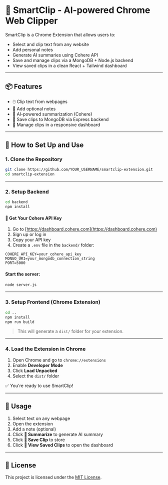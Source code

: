 
# 🧠 SmartClip - AI-powered Chrome Web Clipper

SmartClip is a Chrome Extension that allows users to:
- Select and clip text from any website
- Add personal notes
- Generate AI summaries using Cohere API
- Save and manage clips via a MongoDB + Node.js backend
- View saved clips in a clean React + Tailwind dashboard

---

## 📦 Features

- 🖱️ Clip text from webpages
- 📝 Add optional notes
- 🤖 AI-powered summarization (Cohere)
- 💾 Save clips to MongoDB via Express backend
- 📂 Manage clips in a responsive dashboard

---

## 🚀 How to Set Up and Use

### 1. Clone the Repository

```bash
git clone https://github.com/YOUR_USERNAME/smartclip-extension.git
cd smartclip-extension
````

---

### 2. Setup Backend

```bash
cd backend
npm install
```

#### 🔐 Get Your Cohere API Key

1. Go to [https://dashboard.cohere.com](https://dashboard.cohere.com)
2. Sign up or log in
3. Copy your API key
4. Create a `.env` file in the `backend/` folder:

```env
COHERE_API_KEY=your_cohere_api_key
MONGO_URI=your_mongodb_connection_string
PORT=5000
```

#### Start the server:

```bash
node server.js
```

---

### 3. Setup Frontend (Chrome Extension)

```bash
cd ..
npm install
npm run build
```

> This will generate a `dist/` folder for your extension.

---

### 4. Load the Extension in Chrome

1. Open Chrome and go to `chrome://extensions`
2. Enable **Developer Mode**
3. Click **Load Unpacked**
4. Select the `dist/` folder

✅ You're ready to use SmartClip!

---

## 📂 Usage

1. Select text on any webpage
2. Open the extension
3. Add a note (optional)
4. Click **🧠 Summarize** to generate AI summary
5. Click **💾 Save Clip** to store
6. Click **📂 View Saved Clips** to open the dashboard

---

## 📜 License

This project is licensed under the [MIT License](LICENSE).

```


